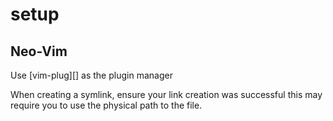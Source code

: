 # setup
## Neo-Vim
Use [vim-plug][] as the plugin manager

When creating a symlink, ensure your link creation was successful this may require you to use the physical path to the file.



